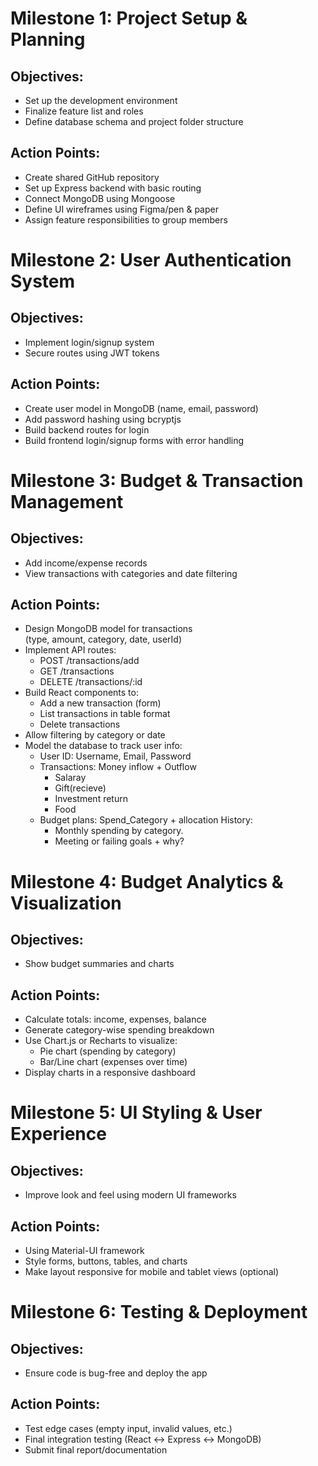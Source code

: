# Milestone 1: Project Setup & Planning
## Objectives:
* Set up the development environment
* Finalize feature list and roles
* Define database schema and project folder structure
## Action Points:
* Create shared GitHub repository
* Set up Express backend with basic routing
* Connect MongoDB using Mongoose
* Define UI wireframes using Figma/pen & paper
* Assign feature responsibilities to group members
# Milestone 2: User Authentication System
## Objectives:
* Implement login/signup system
* Secure routes using JWT tokens
## Action Points:
* Create user model in MongoDB (name, email, password)
* Add password hashing using bcryptjs
* Build backend routes for login
* Build frontend login/signup forms with error handling

# Milestone 3: Budget & Transaction Management
## Objectives:
* Add income/expense records
* View transactions with categories and date filtering
## Action Points:
* Design MongoDB model for transactions (type, amount, category, date, userId)
* Implement API routes:
    * POST /transactions/add
    * GET /transactions
    * DELETE /transactions/:id
* Build React components to:
    * Add a new transaction (form)
    * List transactions in table format
    * Delete transactions
* Allow filtering by category or date
* Model the database to track user info:
	* User ID: Username, Email, Password
	* Transactions: Money inflow + Outflow
		* Salaray
		* Gift(recieve)
		* Investment return
		* Food
	* Budget plans: Spend_Category + allocation History:
		* Monthly spending by category. 
		* Meeting or failing goals + why?
# Milestone 4: Budget Analytics & Visualization
## Objectives:
* Show budget summaries and charts
 ## Action Points:
* Calculate totals: income, expenses, balance
* Generate category-wise spending breakdown
* Use Chart.js or Recharts to visualize:
    * Pie chart (spending by category)
    * Bar/Line chart (expenses over time)
* Display charts in a responsive dashboard
# Milestone 5: UI Styling & User Experience
## Objectives:
* Improve look and feel using modern UI frameworks
## Action Points:
* Using Material-UI framework
* Style forms, buttons, tables, and charts
* Make layout responsive for mobile and tablet views (optional) 
# Milestone 6: Testing & Deployment
## Objectives:
* Ensure code is bug-free and deploy the app
## Action Points:
* Test edge cases (empty input, invalid values, etc.)
* Final integration testing (React ↔ Express ↔ MongoDB)
* Submit final report/documentation
